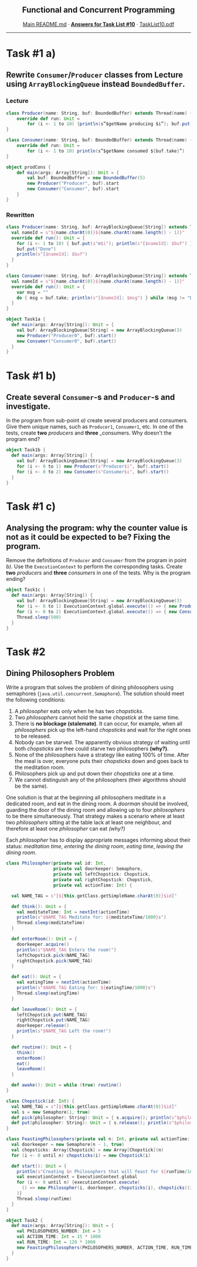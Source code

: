 <br />
<p align="center">
  <h2 align="center">Functional and Concurrent Programming</h2>
  <p align="center">
    <a href="../README.md">Main README.md</a>
    ·
    <a href="./README.md"><strong>Answers for Task List #10</strong></a>
    ·
    <a href="./tasklist10.pdf">TaskList10.pdf</a>
  </p>
</p>

---

# **Task #1 a)**

## Rewrite `Consumer`/`Producer` classes from Lecture using `ArrayBlockingQueue` instead `BoundedBuffer`.

### Lecture

```scala
class Producer(name: String, buf: BoundedBuffer) extends Thread(name) {
	override def run: Unit =
		for (i <- 1 to 10) {println(s”$getName producing $i”); buf.put(i)}
}

class Consumer(name: String, buf: BoundedBuffer) extends Thread(name) {
	override def run: Unit =
		for (i <- 1 to 10) println(s”$getName consumed ${buf.take}”)
}

object prodCons {
	def main(args: Array[String]): Unit = {
		val buf: BoundedBuffer = new BoundedBuffer(5)
		new Producer("Producer", buf).start
		new Consumer("Consumer", buf).start
	}
}
```

### Rewritten

```scala
class Producer(name: String, buf: ArrayBlockingQueue[String]) extends Thread(name) {
  val nameId = s"${name.charAt(0)}${name.charAt(name.length() - 1)}"
  override def run(): Unit = {
    for (i <- 1 to 10) { buf.put(s"m$i"); println(s"[$nameId]: $buf") }
    buf.put("Done")
    println(s"[$nameId]: $buf")
  }
}

class Consumer(name: String, buf: ArrayBlockingQueue[String]) extends Thread(name) {
  val nameId = s"${name.charAt(0)}${name.charAt(name.length() - 1)}"
  override def run(): Unit = {
    var msg = ""
    do { msg = buf.take; println(s"[$nameId]: $msg") } while (msg != "Done")
  }
}

object Task1a {
  def main(args: Array[String]): Unit = {
    val buf: ArrayBlockingQueue[String] = new ArrayBlockingQueue(3)
    new Producer("Producer0", buf).start()
    new Consumer("Consumer0", buf).start()
  }
}
```

# **Task #1 b)**

## Create several `Consumer`-s and `Producer`-s and investigate.

In the program from sub-point _a)_ create several producers and consumers. Give them unique names, such as `Producer1`, `Consumer1`, etc. In one of the tests, create **two** _producers_ and **three** \_consumers. Why doesn't the program end?

```scala
object Task1b {
  def main(args: Array[String]) {
    val buf: ArrayBlockingQueue[String] = new ArrayBlockingQueue(3)
    for (i <- 0 to 1) new Producer(s"Producer$i", buf).start()
    for (i <- 0 to 2) new Consumer(s"Consumer$i", buf).start()
  }
}
```

# **Task #1 c)**

## Analysing the program: why the counter value is not as it could be expected to be? Fixing the program.

Remove the definitions of `Producer` and `Consumer` from the program in point _b)_. Use the `ExecutionContext` to perform the corresponding tasks. Create **two** _producers_ and **three** _consumers_ in one of the tests. Why is the program ending?

```scala
object Task1c {
  def main(args: Array[String]) {
    val buf: ArrayBlockingQueue[String] = new ArrayBlockingQueue(3)
    for (i <- 0 to 1) ExecutionContext.global.execute(() => { new Producer(s"Producer$i", buf).start() })
    for (i <- 0 to 2) ExecutionContext.global.execute(() => { new Consumer(s"Consumer$i", buf).start() })
    Thread.sleep(500)
  }
}
```

# **Task #2**

## Dining Philosophers Problem

Write a program that solves the problem of dining philosophers using semaphores (`java.util.concurrent.Semaphore`). The solution should meet the following conditions:

1. A _philosopher_ eats only when he has two _chopsticks_.
2. Two _philosophers_ cannot hold the same _chopstick_ at the same time.
3. There is **no blockage (stalemate)**. It can occur, for example, when all _philosophers_ pick up the left-hand _chopsticks_ and wait for the right ones to be released.
4. Nobody can be starved. The apparently obvious strategy of waiting until both _chopsticks_ are free could starve two philosophers **(why?)**.
5. None of the philosophers have a strategy like eating 100% of time. After the meal is over, everyone puts their _chopsticks_ down and goes back to the meditation room.
6. Philosophers pick up and put down their _chopsticks_ one at a time.
7. We cannot distinguish any of the philosophers (their algorithms should be the same).

One solution is that at the beginning all philosophers meditate in a dedicated room, and eat in the dining room. A _doorman_ should be involved, guarding the door of the dining room and allowing up to four _philosophers_ to be there simultaneously. That strategy makes a scenario where at least two _philosophers_ sitting at the table lack at least one neighbour, and therefore at least one _philosopher_ can eat _(why?)_

Each _philosopher_ has to display appropriate messages informing about their status: _meditation time_, _entering the dining room_, _eating time_, _leaving the dining room_.

```scala
class Philosopher(private val id: Int,
                  private val doorkeeper: Semaphore,
                  private val leftChopstick: Chopstick,
                  private val rightChopstick: Chopstick,
                  private val actionTime: Int) {

  val NAME_TAG = s"[${this.getClass.getSimpleName.charAt(0)}$id]"

  def think(): Unit = {
    val meditateTime: Int = nextInt(actionTime)
    println(s"$NAME_TAG Meditate for: ${meditateTime/1000}s")
    Thread.sleep(meditateTime)
  }

  def enterRoom(): Unit = {
    doorkeeper.acquire()
    println(s"$NAME_TAG Enters the room!")
    leftChopstick.pick(NAME_TAG)
    rightChopstick.pick(NAME_TAG)
  }

  def eat(): Unit = {
    val eatingTime = nextInt(actionTime)
    println(s"$NAME_TAG Eating for: ${eatingTime/1000}s")
    Thread.sleep(eatingTime)
  }

  def leaveRoom(): Unit = {
    leftChopstick.put(NAME_TAG)
    rightChopstick.put(NAME_TAG)
    doorkeeper.release()
    println(s"$NAME_TAG Left the room!")
  }

  def routine(): Unit = {
    think()
    enterRoom()
    eat()
    leaveRoom()
  }

  def awake(): Unit = while (true) routine()
}

class Chopstick(id: Int) {
  val NAME_TAG = s"[${this.getClass.getSimpleName.charAt(0)}$id]"
  val s = new Semaphore(1, true)
  def pick(philosopher: String): Unit = { s.acquire(); println(s"$philosopher picks up $NAME_TAG")}
  def put(philosopher: String): Unit = { s.release(); println(s"$philosopher puts away $NAME_TAG")}
}

class FeastingPhilosophers(private val n: Int, private val actionTime: Int, private val runTime: Int) {
  val doorkeeper = new Semaphore(n - 1, true)
  val chopsticks: Array[Chopstick] = new Array[Chopstick](n)
  for (i <- 0 until n) chopsticks(i) = new Chopstick(i)

  def start(): Unit = {
    println(s"Creating $n Philosophers that will feast for ${runTime/1000}s, with 0-${actionTime}ms between actions.")
    val executionContext = ExecutionContext.global
    for (i <- 0 until n) {executionContext.execute(
      () => new Philosopher(i, doorkeeper, chopsticks(i), chopsticks((i + 1) % n), actionTime).awake()
    )}
    Thread.sleep(runTime)
  }
}

object Task2 {
  def main(args: Array[String]): Unit = {
    val PHILOSOPHERS_NUMBER: Int = 5
    val ACTION_TIME: Int = 15 * 1000
    val RUN_TIME: Int = 120 * 1000
    new FeastingPhilosophers(PHILOSOPHERS_NUMBER, ACTION_TIME, RUN_TIME).start()
  }
}
```
